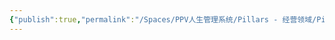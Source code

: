 ```yaml
---
{"publish":true,"permalink":"/Spaces/PPV人生管理系统/Pillars - 经营领域/Pillars - 人生经营领域/运动/增肌减脂计划/力量训练动作库/直腿硬拉.md","created":"2025-07-07T18:43:34.688+08:00","modified":"2025-07-09T00:22:52.328+08:00","published":"2025-07-09T00:22:52.328+08:00","cssclasses":""}
---
```


